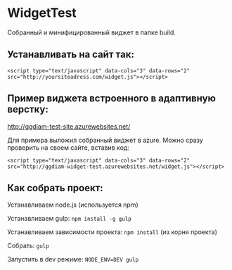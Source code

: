# WidgetTest

Собранный и минифицированный виджет в папке build.

## Устанавливать на сайт так:
```
<script type="text/javascript" data-cols="3" data-rows="2" src="http://yoursiteadress.com/widget.js"></script>
```

## Пример виджета встроенного в адаптивную верстку:
http://ggdiam-test-site.azurewebsites.net/

Для примера выложил собранный виджет в azure.
Можно сразу проверить на своем сайте, вставив код:
```
<script type="text/javascript" data-cols="3" data-rows="2" src="http://ggdiam-widget-test.azurewebsites.net/widget.js"></script>
```

## Как собрать проект:

Устанавливаем node.js (используется npm)

Устанавливаем gulp: ```npm install -g gulp```

Устанавливаем зависимости проекта: ```npm install``` (из корня проекта)

Собрать: ```gulp```

Запустить в dev режиме: ```NODE_ENV=DEV gulp```
